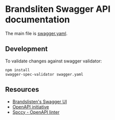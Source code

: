# Brandsliten Swagger API documentation

The main file is [swagger.yaml](./swagger.yaml).

## Development

To validate changes against swagger validator:

    npm install
    swagger-spec-validator swagger.yaml

## Resources

- [Brandslisten's Swagger UI](https://swagger.brandslisten.com)
- [OpenAPI initiative](https://www.openapis.org/)
- [Spccy - OpenAPI linter](https://www.npmjs.com/package/speccy)
